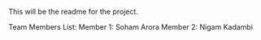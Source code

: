 This will be the readme for the project.

Team Members List:
Member 1: Soham Arora
Member 2: Nigam Kadambi
